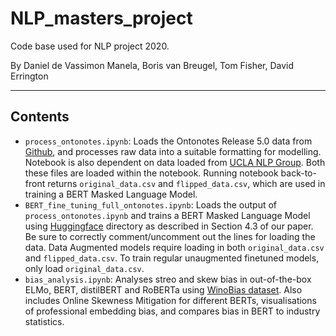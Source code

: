 # NLP_masters_project
Code base used for NLP project 2020.

By Daniel de Vassimon Manela, Boris van Breugel, Tom Fisher, David Errington

---
## Contents
* `process_ontonotes.ipynb`: Loads the Ontonotes Release 5.0 data from [Github](https://github.com/yuchenlin/OntoNotes-5.0-NER-BIO.git), and processes
raw data into a suitable formatting for modelling. Notebook is also dependent on data loaded from [UCLA NLP Group](https://github.com/uclanlp/gn_glove.git). Both these files are loaded within the notebook. Running notebook back-to-front returns `original_data.csv` and `flipped_data.csv`, which are used in training a BERT Masked Language Model.
* `BERT_fine_tuning_full_ontonotes.ipynb`: Loads the output of `process_ontonotes.ipynb` and trains a BERT Masked Language Model using [Huggingface](https://github.com/huggingface/transformers) directory as described in Section 4.3 of our paper. Be sure to correctly comment/uncomment out the lines for loading the data. Data Augmented models require loading in both `original_data.csv` and `flipped_data.csv`. To train regular unaugmented finetuned models, only load `original_data.csv`.
* `bias_analysis.ipynb`: Analyses streo and skew bias in out-of-the-box ELMo, BERT, distilBERT and RoBERTa using [WinoBias dataset](https://arxiv.org/pdf/1904.03310.pdf). Also includes Online Skewness Mitigation for different BERTs, visualisations of professional embedding bias, and compares bias in BERT to industry statistics.
